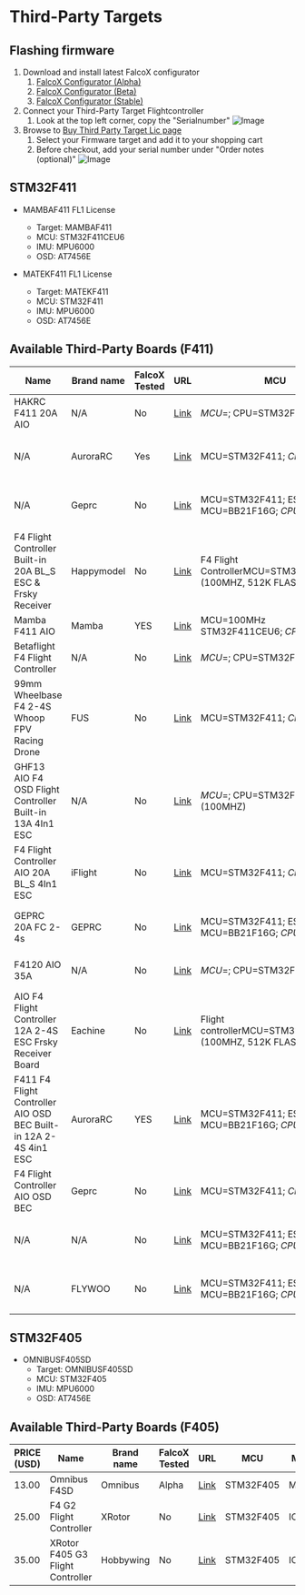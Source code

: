 # Third-Party Targets

## Flashing firmware
1. Download and install latest FalcoX configurator
    1. [FalcoX Configurator (Alpha)](https://flightone.com/download.php?version=alpha)
    1. [FalcoX Configurator (Beta)](https://flightone.com/download.php?version=beta)    
    1. [FalcoX Configurator (Stable)](https://flightone.com/download.php?version=stable) 
1. Connect your Third-Party Target Flightcontroller
    1. Look at the top left corner, copy the "Serialnumber"
    ![Image](https://github.com/fl1wiki-mrteel/FlightOneWiki/blob/main/IMG/ThirdpartytargetConfigurator.JPG)
1. Browse to [Buy Third Party Target Lic page](https://shop.flightone.com/?cat=digital-download&s=&post_type=product)
    1. Select your Firmware target and add it to your shopping cart
    1. Before checkout, add your serial number under "Order notes (optional)"
    ![Image](https://github.com/fl1wiki-mrteel/FlightOneWiki/blob/main/IMG/Thirdpartytargetorder.JPG)

    
## STM32F411

- MAMBAF411 FL1 License
    - Target: MAMBAF411
    - MCU: STM32F411CEU6
    - IMU: MPU6000
    - OSD: AT7456E

- MATEKF411 FL1 License 
    - Target: MATEKF411
    - MCU: STM32F411
    - IMU: MPU6000
    - OSD: AT7456E

## Available Third-Party Boards (F411)

Name|Brand name|FalcoX Tested|URL|MCU|MPU/IMU|TARGET|OSD|PRICE
-----|-----|-----|-----|-----|-----|-----|-----|-----
HAKRC F411 20A AIO| N/A| No | [Link](https://www.banggood.com/HAKRC-F411-20A-AIO-26mm-Support-PWM-Multishot-Oneshot-DSHOT-7g-w-or-barometer-for-Toothpick-FPV-Racing-RC-Drone-p-1711816.html?rmmds=stop_sale_viewalsoview&cur_warehouse=CN) | *MCU*=; CPU=STM32F411CEU6 | *MPU*=; IMU=MPU6000 | *TARGET*=; *FW*=; Firmware=betaflight_4.1.1_MATEKF411 | AT7456E | US$00.00
N/A| AuroraRC| Yes | [Link](https://www.banggood.com/25_5+25_5mm-AuroraRC-F411-AIO-F4-Flight-Controller-OSD-30A-2-4S-Blheli_-S-Brushless-ESC-for-RC-Drone-FPV-Racing-p-1667206.html?rmmds=myorder&cur_warehouse=CN) | MCU=STM32F411; *CPU*= | *MPU*=; IMU=MPU6000 gyro/accelerometer (SPI) | FC Firmware target=MATEKF411; Target=G_H_30; *FW*= | BetaFlight OSD w/ AT7456E chip | US$00.00
N/A| Geprc| No | [Link](https://www.banggood.com/25_5x25_5mm-GEPRC-GEP-12A-F4-V1_1-F411-F4-Flight-Controller-AIO-OSD-BEC-Current-Sensor-and-12A-BL_S-2-4S-4In1-ESC-for-RC-Drone-FPV-Racing-p-1474473.html?cur_warehouse=CN&amp;rmmds=search) | MCU=STM32F411; ESC MCU=BB21F16G; *CPU*= | *MPU*=; IMU=MPU6000 gyro/accelerometer (SPI) | Firmware target=MATEKF411; Target=G_H_30; *FW*= | BetaFlight OSD w/ AT7456E chip | US$00.00
F4 Flight Controller Built-in 20A BL_S ESC & Frsky Receiver| Happymodel| No | [Link](https://www.banggood.com/25_5x25_5mm-Happymodel-CrazyF411-AIO-F4-2-4S-Flight-Controller-Built-in-20A-BL_S-ESC-and-Frsky-Receiver-for-Toothpick-RC-Drone-FPV-Racing-p-1764273.html?cur_warehouse=CN&amp;rmmds=search) | F4 Flight ControllerMCU=STM32F411CEU6 (100MHZ, 512K FLASH); *CPU*= | *MPU*=; *IMU*= | Firmware target=MATEKF411RX; *FW*=; Factory firmware=F_H_40_REV16_7.HEX | N/A | US$00.00
Mamba F411 AIO| Mamba| YES | [Link](https://www.banggood.com/Mamba-F411-AIO-F4-Flight-Controller-25A-4S-Blheli_S-DSHOT600-Brushless-ESC-Stack-comptaible-DJI-FPV-Air-Unit-25_5x25_5mm-for-Whoop-Toothpick-RC-Drone-FPV-Racing-p-1703967.html?cur_warehouse=CN&amp;rmmds=search) | MCU=100MHz STM32F411CEU6; *CPU*= | *MPU*=; IMU=MPU6000 | Target=MAMBAF411; *FW*=; Firmware=Betaflight | AT7456E | US$00.00
Betaflight F4 Flight Controller| N/A| No | [Link](https://www.banggood.com/20x20mm-Upgrade-Betaflight-F4-Noxe-V1-Flight-Controller-AIO-OSD-5V-8V-BEC-w-or-Barometer-and-Blackbox-for-RC-Drone-FPV-Racing-p-1310419.html?cur_warehouse=CN&amp;ID=517535&amp;rmmds=search) | *MCU*=; CPU=STM32F411C | MPU=MPU6000; *IMU*= | *TARGET*=; *FW*=; Firmware=betaflight_4.1.0_FLYWOOF411.hex | N/A | US$00.00
99mm Wheelbase F4 2-4S Whoop FPV Racing Drone| FUS| No | [Link](https://www.banggood.com/FUS-Spartan-V3-99mm-Wheelbase-F411-F4-Flight-Controller-AIO-20A-ESC-3-4S-Freestyle-FPV-Racing-Drone-PNP-w-or-200mW-VTX-Runcam-Nano-2-FPV-Camera-p-1723138.html?cur_warehouse=CN&amp;ID=6287830&amp;rmmds=search) | MCU=STM32F411; *CPU*= | *MPU*=; *IMU*= | Target=MATEK F411; *FW*=; ESC Firmware=G_H_30 BLS | N/A | US$00.00
GHF13 AIO F4 OSD Flight Controller Built-in 13A 4In1 ESC| N/A| No | [Link](https://www.banggood.com/16x16mm-JHEMCU-GHF13-AIO-F4-OSD-Flight-Controller-Built-in-13A-Blheli_S-2-4S-4-In-1-Brushless-ESC-for-RC-Drone-FPV-Racing-p-1782009.html?cur_warehouse=CN&amp;rmmds=search) | *MCU*=; CPU=STM32F411CE (100MHZ) | MPU=MPU6000 (SPI); *IMU*= | *TARGET*=; *FW*=; Firmware=Betaflight MATEKF411.HEX; ESC Firmware=BLHELI_S G-H-30.HEX | N/A | US$00.00
F4 Flight Controller AIO 20A BL_S 4In1 ESC| iFlight| No | [Link](https://www.banggood.com/25_5x25_5mm-iFlight-SucceX-D-Whoop-F4-V2-Flight-Controller-w-or-5V-10V-BEC-Output-AIO-20A-BL_S-4in1-2-5S-Brushless-ESC-Support-DJI-Air-Unit-Pulg-and-Play-for-Whoop-Toothpick-FPV-Racing-Drone-p-1709071.html?cur_warehouse=CN&amp;rmmds=search) | MCU=STM32F411; *CPU*= | *MPU*=; *IMU*= | Target=IFLIGHT_F411_PRO; *FW*=; ESC Firmware=G-H-30 BLS | N/A | US$00.00
GEPRC 20A FC 2-4s | GEPRC | No | [Link](https://www.banggood.com/GEPRC-GEP-20A-F4-AIO-F4-MPU6000-Flight-Controller-OSD-20A-Blheli_S-2-4S-Brushless-ESC-26_526_5mm-for-Rocket-Lite-3-5-Inch-Cinewhoop-Toothpick-FPV-Racing-Drone-p-1607659.html?cur_warehouse=CN&amp;rmmds=search) | MCU=STM32F411; ESC MCU=BB21F16G; *CPU*= | *MPU*=; IMU=MPU6000 gy ro/accelerometer (SPI) | FC Firmware target=MATEKF411; *FW*= | BetaFlight OSD w/ AT7456E chip | US$00.00
F4120 AIO 35A| N/A| No | [Link](https://www.banggood.com/20+20mm-HAKRC-F4120-3-6S-35A-AIO-Flight-ControllerandESC-Baro-Version-Compatibled-with-DJI-Air-Unit-p-1759477.html?cur_warehouse=CN&amp;rmmds=search) | *MCU*=; CPU=STM32F411CEU6 | *MPU*=; IMU=MPU6000 | *TARGET*=; *FW*=; Firmware version=betaflight_4.1.1_MATEKF411; Firmware support=BLHELI_ S | AT7456E | US$00.00
AIO F4 Flight Controller 12A 2-4S ESC Frsky Receiver Board| Eachine| No | [Link](https://www.banggood.com/Eachine-AIO-F4-Flight-Controller-12A-2-4S-ESC-Frsky-Receiver-Part-for-Novice-III-Viswhoop-FPV-Racing-Drone-p-1649353.html?cur_warehouse=CN&amp;rmmds=search) | Flight controllerMCU=STM32F411CEU6 (100MHZ, 512K FLASH); *CPU*= | *MPU*=; *IMU*= | Firmware target=MATEKF411RX; *FW*=; Factory firmware=F_H_40_REV16_7.HEX | N/A | US$00.00
F411 F4 Flight Controller AIO OSD BEC Built-in 12A 2-4S 4in1 ESC| AuroraRC| YES | [Link](https://www.banggood.com/AuroraRC-Supra-F4-12A-V1_0-F411-F4-Flight-Controller-AIO-OSD-BEC-Built-in-12A-2-4S-4in1-ESC-for-RC-Drone-p-1520206.html?cur_warehouse=CN&amp;rmmds=search) | MCU=STM32F411; ESC MCU=BB21F16G; *CPU*= | *MPU*=; IMU=MPU6000 gyroscope/accelerometer (SPI) | Firmware target=MATEKF411; Target=G_H_30; *FW*= | BetaFlight OSD w/ AT7456E chip | US$00.00
F4 Flight Controller AIO OSD BEC| Geprc| No | [Link](https://www.banggood.com/16x16mm-Geprc-Stable-F411-Stack-Part-F4-Flight-Controller-AIO-OSD-BEC-for-RC-Drone-FPV-Racing-p-1564456.html?cur_warehouse=CN&amp;rmmds=search) | MCU=STM32F411; *CPU*= | *MPU*=; IMU=MPU6000 gyro/accelerometer (SPI) | Firmware target=MATEKF411; *FW*= | BetaFlight OSD w/ AT7456E chip | US$00.00
N/A| N/A| No | [Link](https://www.banggood.com/FLYWOO-GOKU-GN413S-F411-F4-Flight-Controller-AIO-OSD-BEC-and-13A-BL_S-2-4S-4In1-ESC-25_5+25_5mm-for-Toothpick-RC-Drone-FPV-Racing-p-1618411.html?cur_warehouse=CN&amp;rmmds=search) | MCU=STM32F411; ESC MCU=BB21F16G; *CPU*= | *MPU*=; IMU=MPU6000 gyro/accelerometer (SPI) | Firmware target=FLYWOOF411; *FW*= | BetaFlight OSD w/ AT7456E chip | US$00.00
N/A| FLYWOO| No | [Link](https://www.banggood.com/25_5x25_5mm-FLYWOO-GOKU-GN413S-Stack-AIO-2-4S-F4-Flight-Controller-13A-ESC-VTX625-25-or-50-or-100-or-200-or-450mW-Switchable-for-Toothpick-FPV-Racing-Drone-p-1697083.html?cur_warehouse=CN&amp;rmmds=search) | MCU=STM32F411; ESC MCU=BB21F16G; *CPU*= | *MPU*=; IMU=MPU6000 gyro/accelerometer (SPI) | Firmware target=FLYWOOF411; *FW*= | BetaFlight OSD w/ AT7456E chip | US$00.00


## STM32F405

- OMNIBUSF405SD
    - Target: OMNIBUSF405SD
    - MCU: STM32F405
    - IMU: MPU6000
    - OSD: AT7456E

## Available Third-Party Boards (F405)

PRICE (USD) | Name|Brand name|FalcoX Tested|URL|MCU|MPU/IMU|TARGET|OSD
-----|-----|-----|-----|-----|-----|-----|-----|-----
13.00 | Omnibus F4SD| Omnibus | Alpha | [Link](https://www.banggood.com/Omnibus-F4SD-32K-Betaflight_3_2_0-STM32-F405-Flight-Controller-OSD-5V-3A-BEC-30_5X30_5mm-p-1211677.html?cur_warehouse=CN&amp;rmmds=search) | STM32F405 | MPU6000 | Firmware=OMNIBUSF4SD | N/A
25.00 | F4 G2 Flight Controller| XRotor| No | [Link](https://www.banggood.com/Hobbywing-XRotor-Micro-OMNIBUS-F4-G2-Flight-Controller-OSD-STM32F405-for-RC-Drone-FPV-Racing-p-1310423.html?cur_warehouse=CN&amp;rmmds=search) | STM32F405 | ICM20602 | *TARGET*=; *FW*=; Firmware=OMNIBUSF4SD | Built-in
35.00 | XRotor F405 G3 Flight Controller| Hobbywing| No | [Link](https://www.banggood.com/Hobbywing-XRotor-F405-G3-Omnibus-F4-Flight-Controller-OSD-w-12V-BEC-30_5x30_5mm-for-RC-FPV-Racing-Drone-p-1540897.html?cur_warehouse=CN&amp;rmmds=search) | STM32F405 | ICM20602 | *TARGET*=; *FW*=; Firmware=OMNIBUSF4SD | Built-in


